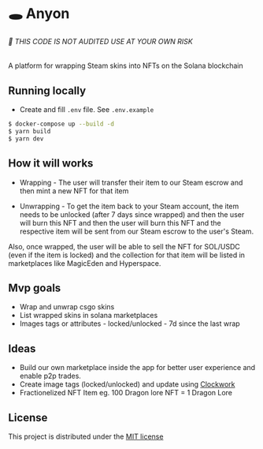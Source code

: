 # 🕳️  Anyon

###### 🚨 THIS CODE IS NOT AUDITED USE AT YOUR OWN RISK

A platform for wrapping Steam skins into NFTs on the Solana blockchain

## Running locally

- Create and fill `.env` file. See `.env.example`

```sh
$ docker-compose up --build -d
$ yarn build
$ yarn dev
```

## How it will works
  - Wrapping - The user will transfer their item to our Steam escrow and then mint a new NFT for that item

  - Unwrapping - To get the item back to your Steam account, the item needs to be unlocked (after 7 days since wrapped) and then the user will burn this NFT and then the user will burn this NFT and the respective item will be sent from our Steam escrow to the user's Steam.

Also, once wrapped, the user will be able to sell the NFT for SOL/USDC (even if the item is locked) and the collection for that item will be listed in marketplaces like MagicEden and Hyperspace.

## Mvp goals
  - Wrap and unwrap csgo skins
  - List wrapped skins in solana marketplaces
  - Images tags or attributes - locked/unlocked - 7d since the last wrap
  
## Ideas
  - Build our own marketplace inside the app for better user experience and enable p2p trades.
  - Create image tags (locked/unlocked) and update using [Clockwork](https://www.clockwork.xyz/)
  - Fractionelized NFT Item eg. 100 Dragon lore NFT = 1 Dragon Lore 


## License

This project is distributed under the [MIT license](LICENSE)